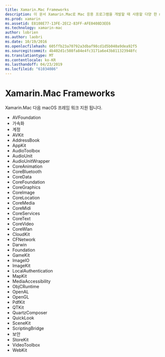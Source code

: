 ```yaml
---
title: Xamarin.Mac Frameworks
description: 이 문서 Xamarin.Mac로 Mac 응용 프로그램을 개발할 때 사용할 다양 한 macOS 프레임 워크를 나열 합니다.
ms.prod: xamarin
ms.assetid: E8108E77-13FE-2EC2-83FF-AFE0408D3EE6
ms.technology: xamarin-mac
author: lobrien
ms.author: laobri
ms.date: 10/19/2016
ms.openlocfilehash: 605ffb23a70792a3dbaf98cd1d5b040a9dea92f5
ms.sourcegitcommit: 4b402d1c508fa84e4fc3171a6e43b811323948fc
ms.translationtype: MT
ms.contentlocale: ko-KR
ms.lasthandoff: 04/23/2019
ms.locfileid: "61034086"
---
```

# <a name="xamarinmac-frameworks"></a>Xamarin.Mac Frameworks

Xamarin.Mac 다음 macOS 프레임 워크 지원 됩니다.

-  AVFoundation 
-  가속화
-  계정
-  AVKit
-  AddressBook 
-  AppKit 
-  AudioToolbox 
-  AudioUnit 
-  AudioUnitWrapper 
-  CoreAnimation 
-  CoreBluetooth 
-  CoreData 
-  CoreFoundation 
-  CoreGraphics 
-  CoreImage 
-  CoreLocation 
-  CoreMedia 
-  CoreMidi 
-  CoreServices 
-  CoreText 
-  CoreVideo 
-  CoreWlan 
-  CloudKit
-  CFNetwork
-  Darwin 
-  Foundation 
-  GameKit 
-  ImageIO 
-  ImageKit 
-  LocalAuthentication
-  MapKit
-  MediaAccessibility
-  ObjCRuntime 
-  OpenAL 
-  OpenGL 
-  PdfKit 
-  QTKit 
-  QuartzComposer 
-  QuickLook 
-  SceneKit 
-  ScriptingBridge 
-  보안 
-  StoreKit 
-  VideoToolbox
-  WebKit

